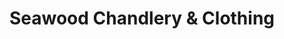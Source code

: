 ---
title: "Seawood Chandlery & Clothing"
url: /exmouth/seawood-chandlery-and-clothing/
shop: boat
---